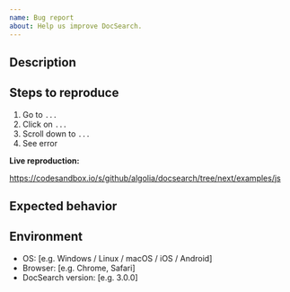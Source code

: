 ```yaml
---
name: Bug report
about: Help us improve DocSearch.
---
```


## Description

<!-- A clear and concise description of what the bug is. -->

## Steps to reproduce

1. Go to `...`
2. Click on `...`
3. Scroll down to `...`
4. See error

<!-- A live example helps a lot! Fork the sandbox, reproduce the bug and paste the URL here: -->

**Live reproduction:**

https://codesandbox.io/s/github/algolia/docsearch/tree/next/examples/js

## Expected behavior

<!-- A clear and concise description of what you expected to happen. -->

## Environment

- OS: [e.g. Windows / Linux / macOS / iOS / Android]
- Browser: [e.g. Chrome, Safari]
- DocSearch version: [e.g. 3.0.0]
